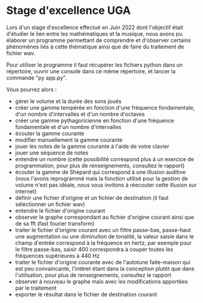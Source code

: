 # Stage d'excellence UGA
Lors d'un stage d'excellence effectué en Juin 2022 dont l'objectif était d'étudier le lien entre les mathématiques et la musique, nous avons pu élaborer un programme permettant de comprendre et d'observer certains phénomènes liés à cette thématique ainsi que de faire du traitement de fichier wav.

Pour utiliser le programme il faut récupérer les fichiers python dans un répertoire, ouvrir une console dans ce même répertoire, et lancer la commande "py app.py".

Vous pourrez alors :
- gérer le volume et la durée des sons joués
- créer une gamme tempérée en fonction d'une fréquence fondamentale, d'un nombre d'intervalles et d'un nombre d'octaves
- créer une gamme pythagoricienne en fonction d'une fréquence fondamentale et d'un nombre d'intervalles
- écouter la gamme courante
- modifier manuellement la gamme courante
- jouer les notes de la gamme courante à l'aide de votre clavier
- jouer une séquence de notes
- entendre un nombre (cette possibilité correspond plus à un exercice de programmation, pour plus de renseignements, consultez le rapport)
- écouter la gamme de Shepard qui correspond à une illusion auditive (nous l'avons reprogrammé mais la fonction utilisé pour la gestion de volume n'est pas idéale, nous vous invitons à réecouter cette illusion sur internet)
- définir une fichier d'origine et un fichier de destination (il faut sélectionner un fichier wav)
- entendre le fichier d'origine courant
- observer le graphe correspondant au fichier d'origine courant ainsi que de sa fft (fast fourier transform)
- traiter le fichier d'origine courant avec un filtre passe-bas, passe-haut une augmentation ou une diminution de tonalité, la valeur saisie dans le champ d'entrée correspond à la fréquence en hertz, par exemple pour le filtre passe-bas, saisir 400 correspondra à couper toutes les fréquences supérieures à 440 Hz
- traiter le fichier d'origine courante avec de l'autotune faite-maison qui est peu convaincante, l'intêret étant dans la conception plutôt que dans l'utilisation, pour plus de renseignements, consultez le rapport
- observer à nouveau le graphe mais avec les modifications apportées par le traitement
- exporter le résultat dans le fichier de destination courant




